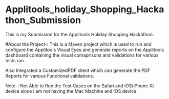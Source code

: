 # Applitools_holiday_Shopping_Hackathon_Submission
This is my Submission for the Applitools Holiday Shopping Hackathon.

#About the Project-:
This is a Maven project which is used to run and configure the Applitools Visual Eyes and generate reports on the Applitools dashboard containing the visual comaprisons and validations for various tests ran.

Also Integrated a CustomizedPDF client which can generate the PDF Reports for various Functional validations.

Note-: Not Able to Run the Test Cases on the Safari and iOS(iPhone X) device since i am not having the Mac Machine and iOS device.
